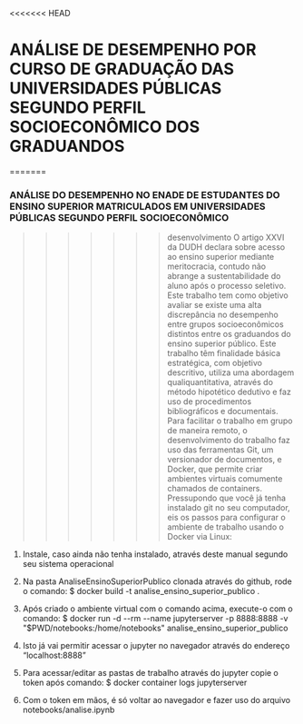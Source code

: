 <<<<<<< HEAD
# ANÁLISE DE DESEMPENHO POR CURSO DE GRADUAÇÃO DAS UNIVERSIDADES PÚBLICAS SEGUNDO PERFIL SOCIOECONÔMICO DOS GRADUANDOS
=======
### ANÁLISE DO DESEMPENHO NO ENADE DE ESTUDANTES DO ENSINO SUPERIOR MATRICULADOS EM UNIVERSIDADES PÚBLICAS SEGUNDO PERFIL SOCIOECONÔMICO

>>>>>>> desenvolvimento
O artigo XXVI da DUDH declara sobre acesso ao ensino superior mediante meritocracia, contudo não abrange a sustentabilidade do aluno após o processo seletivo. Este trabalho tem como objetivo avaliar se existe uma alta discrepância no desempenho entre grupos socioeconômicos distintos entre os graduandos do ensino superior público.
Este trabalho têm finalidade básica estratégica, com objetivo descritivo, utiliza uma abordagem qualiquantitativa, através do método hipotético dedutivo e faz uso de procedimentos bibliográficos e documentais.
Para facilitar o trabalho em grupo de maneira remoto, o desenvolvimento do trabalho faz uso das ferramentas Git, um versionador de documentos, e Docker, que permite criar ambientes virtuais comumente chamados de containers. Pressupondo que você já tenha instalado git no seu computador, eis os passos para configurar o ambiente de trabalho usando o Docker via Linux:

1. Instale, caso ainda não tenha instalado, através deste manual segundo seu sistema operacional

2. Na pasta AnaliseEnsinoSuperiorPublico clonada através do github, rode o comando:
$ docker build -t analise_ensino_superior_publico .

3. Após criado o ambiente virtual com o comando acima, execute-o com o comando:
$ docker run -d --rm --name jupyterserver -p 8888:8888 -v "$PWD/notebooks:/home/notebooks" analise_ensino_superior_publico

4. Isto já vai permitir acessar o jupyter no navegador através do endereço “localhost:8888”

5. Para acessar/editar as pastas de trabalho através do jupyter copie o token após comando:
$ docker container logs jupyterserver

6. Com o token em mãos, é só voltar ao navegador e fazer uso do arquivo notebooks/analise.ipynb
